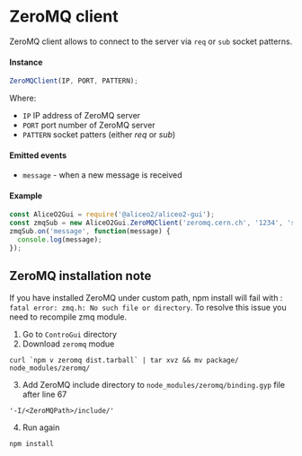 # ZeroMQ client
ZeroMQ client allows to connect to the server via `req` or `sub` socket patterns.

#### Instance
```js
ZeroMQClient(IP, PORT, PATTERN);
```
Where:
 * `IP` IP address of ZeroMQ server
 * `PORT` port number of ZeroMQ server
 * `PATTERN` socket patters (either *req* or *sub*)

#### Emitted events
 * `message` - when a new message is received

#### Example
```js
const AliceO2Gui = require('@aliceo2/aliceo2-gui');
const zmqSub = new AliceO2Gui.ZeroMQClient('zeromq.cern.ch', '1234', 'sub');
zmqSub.on('message', function(message) {
  console.log(message);
});
```

## ZeroMQ installation note
If you have installed ZeroMQ under custom path, npm install will fail with : `fatal error: zmq.h: No such file or directory`.
To resolve this issue you need to recompile zmq module.

1. Go to `ControGui` directory
2. Download `zeromq` modue
 ```
 curl `npm v zeromq dist.tarball` | tar xvz && mv package/ node_modules/zeromq/
 ```
3. Add ZeroMQ include directory to `node_modules/zeromq/binding.gyp` file after line 67
 ```
 '-I/<ZeroMQPath>/include/'
 ```
4. Run again 
 ```
 npm install
 ```
